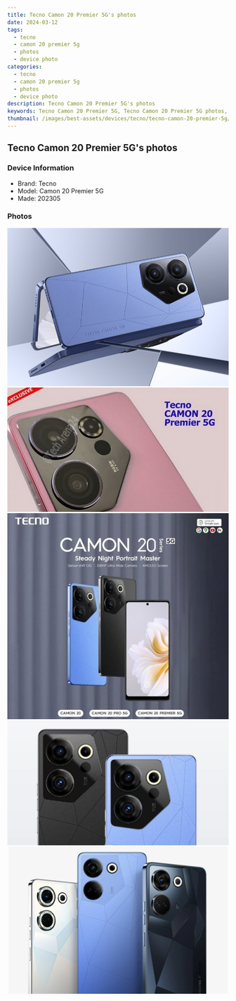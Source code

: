 ```yaml
---
title: Tecno Camon 20 Premier 5G's photos
date: 2024-03-12
tags: 
  - tecno
  - camon 20 premier 5g
  - photos
  - device photo
categories: 
  - tecno
  - camon 20 premier 5g
  - photos
  - device photo
description: Tecno Camon 20 Premier 5G's photos
keywords: Tecno Camon 20 Premier 5G, Tecno Camon 20 Premier 5G photos, Tecno Camon 20 Premier 5G device photo
thumbnail: /images/best-assets/devices/tecno/tecno-camon-20-premier-5g/1.jpg
---
```


## Tecno Camon 20 Premier 5G's photos

### Device Information

- Brand: Tecno
- Model: Camon 20 Premier 5G
- Made: 202305

### Photos

![/images/best-assets/devices/tecno/tecno-camon-20-premier-5g/1.jpg](/images/best-assets/devices/tecno/tecno-camon-20-premier-5g/1.jpg)
![/images/best-assets/devices/tecno/tecno-camon-20-premier-5g/2.jpg](/images/best-assets/devices/tecno/tecno-camon-20-premier-5g/2.jpg)
![/images/best-assets/devices/tecno/tecno-camon-20-premier-5g/3.jpg](/images/best-assets/devices/tecno/tecno-camon-20-premier-5g/3.jpg)
![/images/best-assets/devices/tecno/tecno-camon-20-premier-5g/4.jpg](/images/best-assets/devices/tecno/tecno-camon-20-premier-5g/4.jpg)
![/images/best-assets/devices/tecno/tecno-camon-20-premier-5g/5.jpg](/images/best-assets/devices/tecno/tecno-camon-20-premier-5g/5.jpg)
